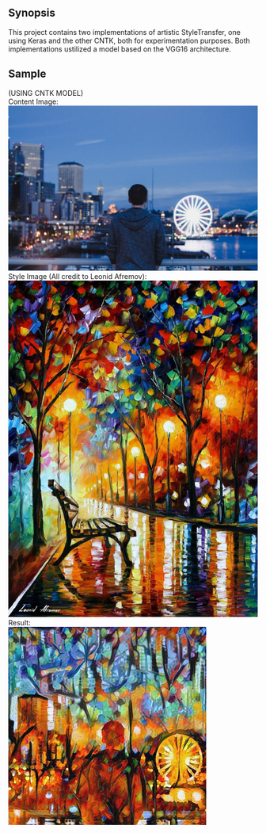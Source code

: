 ## Synopsis

This project contains two implementations of artistic StyleTransfer, one using Keras and the other CNTK, both for experimentation purposes.
Both implementations ustilized a model based on the VGG16 architecture.

## Sample
(USING CNTK MODEL)
<br />
Content Image:
<br />
<img src="./matt_seattle.jpg" width="600">
<br />
Style Image (All credit to Leonid Afremov):
<br />
<img src="./loneliness_of_autumn.jpg" width="600">
<br />
Result:
<br />
<img src="./jpg_jpg.jpg" width="400">
